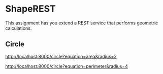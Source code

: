 # ShapeREST
This assignment has you extend a REST service that performs geometric calculations.

## Circle
[http://localhost:8000/circle?equation=area&radius=2](http://localhost:8000/circle?equation=area&radius=2)

[http://localhost:8000/circle?equation=perimeter&radius=4](http://localhost:8000/circle?equation=perimeter&radius=4)